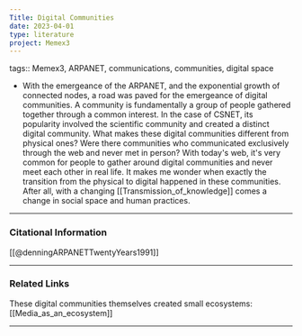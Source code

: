 ```yaml
---
Title: Digital Communities
date: 2023-04-01
type: literature
project: Memex3
---
```


tags:: Memex3, ARPANET, communications, communities, digital space


-   With the emergeance of the ARPANET, and the exponential growth of connected nodes, a road was paved for the emergeance of digital communities. A community is fundamentally a group of people gathered together through a common interest. In the case of CSNET, its popularity involved the scientific community and created a distinct digital community. What makes these digital communities different from physical ones? Were there communities who communicated exclusively through the web and never met in person? With today's web, it's very common for people to gather around digital communities and never meet each other in real life. It makes me wonder when exactly the transition from the physical to digital happened in these communities. After all, with a changing [[Transmission_of_knowledge]] comes a change in social space and human practices. 

---
### Citational Information

[[@denningARPANETTwentyYears1991]]

---

### Related Links

These digital communities themselves created small ecosystems: [[Media_as_an_ecosystem]]

---
